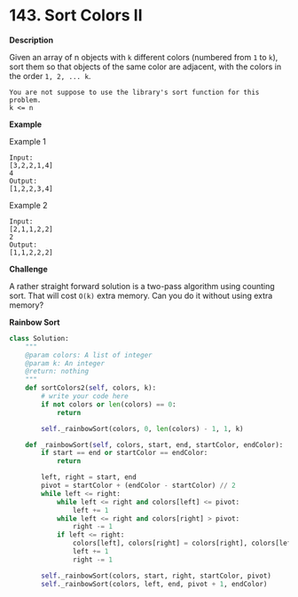 # 143. Sort Colors II

**Description**

Given an array of n objects with `k` different colors (numbered from `1` to `k`), sort them so that objects of the same color are adjacent, with the colors in the order `1, 2, ... k`.

```
You are not suppose to use the library's sort function for this problem.
k <= n
```

**Example**

Example 1

```
Input: 
[3,2,2,1,4] 
4
Output: 
[1,2,2,3,4]
```

Example 2

```
Input: 
[2,1,1,2,2] 
2
Output: 
[1,1,2,2,2]
```

**Challenge**

A rather straight forward solution is a two-pass algorithm using counting sort. That will cost `O(k)` extra memory. Can you do it without using extra memory?

**Rainbow Sort**

```python
class Solution:
    """
    @param colors: A list of integer
    @param k: An integer
    @return: nothing
    """
    def sortColors2(self, colors, k):
        # write your code here
        if not colors or len(colors) == 0:
            return

        self._rainbowSort(colors, 0, len(colors) - 1, 1, k)

    def _rainbowSort(self, colors, start, end, startColor, endColor):
        if start == end or startColor == endColor:
            return

        left, right = start, end
        pivot = startColor + (endColor - startColor) // 2
        while left <= right:
            while left <= right and colors[left] <= pivot:
                left += 1
            while left <= right and colors[right] > pivot:
                right -= 1
            if left <= right:
                colors[left], colors[right] = colors[right], colors[left]
                left += 1
                right -= 1

        self._rainbowSort(colors, start, right, startColor, pivot)
        self._rainbowSort(colors, left, end, pivot + 1, endColor)
```